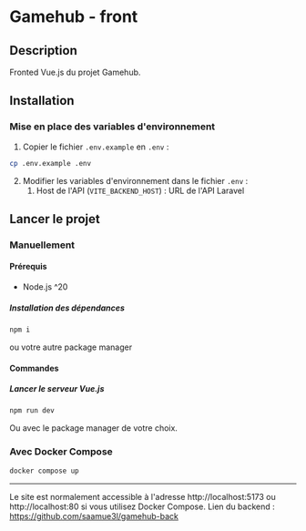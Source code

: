 # Gamehub - front
## Description
Fronted Vue.js du projet Gamehub.
## Installation
### Mise en place des variables d'environnement
1. Copier le fichier `.env.example` en `.env` :
```bash
cp .env.example .env
```
2. Modifier les variables d'environnement dans le fichier `.env` :
    1. Host de l'API (`VITE_BACKEND_HOST`) : URL de l'API Laravel
## Lancer le projet
### Manuellement
#### Prérequis
- Node.js ^20
##### Installation des dépendances
```bash
npm i
```
ou votre autre package manager
#### Commandes
##### Lancer le serveur Vue.js
```bash
npm run dev
```
Ou avec le package manager de votre choix.
### Avec Docker Compose
```bash
docker compose up
```
---
Le site est normalement accessible à l'adresse http://localhost:5173 ou http://localhost:80 si vous utilisez Docker Compose.
Lien du backend : https://github.com/saamue3l/gamehub-back
